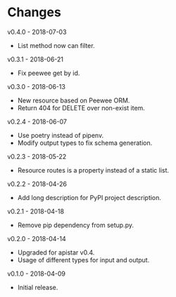 # Changes
v0.4.0 - 2018-07-03
 * List method now can filter.

v0.3.1 - 2018-06-21
 * Fix peewee get by id.

v0.3.0 - 2018-06-13
 * New resource based on Peewee ORM.
 * Return 404 for DELETE over non-exist item.

v0.2.4 - 2018-06-07
 * Use poetry instead of pipenv.
 * Modify output types to fix schema generation.

v0.2.3 - 2018-05-22
 * Resource routes is a property instead of a static list.

v0.2.2 - 2018-04-26
 * Add long description for PyPI project description.

v0.2.1 - 2018-04-18
 * Remove pip dependency from setup.py.

v0.2.0 - 2018-04-14
 * Upgraded for apistar v0.4.
 * Usage of different types for input and output.

v0.1.0 - 2018-04-09
 * Initial release.
